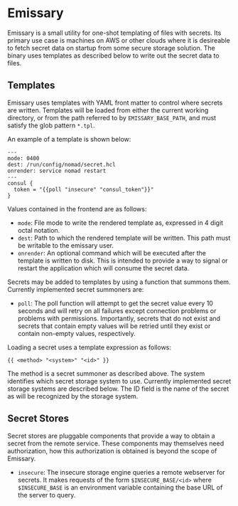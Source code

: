 # Emissary

Emissary is a small utility for one-shot templating of files with
secrets.  Its primary use case is machines on AWS or other clouds
where it is desireable to fetch secret data on startup from some
secure storage solution.  The binary uses templates as described below
to write out the secret data to files.

## Templates

Emissary uses templates with YAML front matter to control where
secrets are written.  Templates will be loaded from either the current
working directory, or from the path referred to by
`EMISSARY_BASE_PATH`, and must satisfy the glob pattern `*.tpl`.

An example of a template is shown below:

```
---
mode: 0400
dest: /run/config/nomad/secret.hcl
onrender: service nomad restart
---
consul {
  token = "{{poll "insecure" "consul_token"}}"
}
```

Values contained in the frontend are as follows:

  * `mode`: File mode to write the rendered template as, expressed in 4
    digit octal notation.
  * `dest`: Path to which the rendered template will be written.  This
    path must be writable to the emissary user.
  * `onrender`: An optional command which will be executed after the
    template is written to disk.  This is intended to provide a way to
    signal or restart the application which will consume the secret
    data.

Secrets may be added to templates by using a function that summons
them.  Currently implemented secret summoners are:

  * `poll`: The poll function will attempt to get the secret value
    every 10 seconds and will retry on all failures except connection
    problems or problems with permissions.  Importantly, secrets that
    do not exist and secrets that contain empty values will be retried
    until they exist or contain non-empty values, respectively.

Loading a secret uses a template expression as follows:

```
{{ <method> "<system>" "<id>" }}
```

The method is a secret summoner as described above.  The system
identifies which secret storage system to use.  Currently implemented
secret storage systems are described below.  The ID field is the name
of the secret as will be recognized by the storage system.

## Secret Stores

Secret stores are pluggable components that provide a way to obtain a
secret from the remote service.  These components may themselves need
authorization, how this authorization is obtained is beyond the scope
of Emissary.

  * `insecure`: The insecure storage engine queries a remote webserver
    for secrets.  It makes requests of the form `$INSECURE_BASE/<id>`
    where `$INSECURE_BASE` is an environment variable containing the
    base URL of the server to query.
